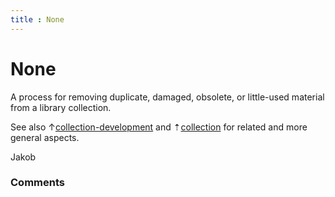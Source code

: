 ```yaml
---
title : None
---
```

None
=====================
A process for removing duplicate, damaged, obsolete, or little-used
material from a library collection.

See also
↑[collection-development](/questions/tagged/collection-development "show questions tagged 'collection-development'")
and
⇡[collection](/questions/tagged/collection "show questions tagged 'collection'")
for related and more general aspects.

Jakob

### Comments ###


